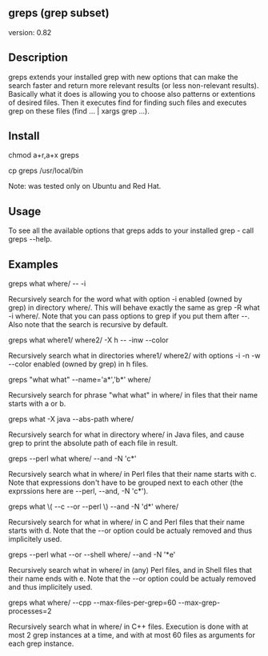 greps (grep subset)
-------------------
version: 0.82

Description
-----------
greps extends your installed grep with new options that can make the search faster and return more relevant results (or less non-relevant results).
Basically what it does is allowing you to choose also patterns or extentions of desired files. Then it executes find for finding such files and executes grep on these files (find ... | xargs grep ...).

Install
-------
chmod a+r,a+x greps

cp greps /usr/local/bin

Note: was tested only on Ubuntu and Red Hat.

Usage
-----
To see all the available options that greps adds to your installed grep - call greps --help.

Examples
--------
greps what where/ -- -i

Recursively search for the word what with option -i enabled (owned by grep) in directory where/. This will behave exactly the same as grep -R what -i where/. Note that you can pass options to grep if you put them after --. Also note that the search is recursive by default.

greps what where1/ where2/ -X h -- -inw --color

Recursively search what in directories where1/ where2/ with options -i -n -w --color enabled (owned by grep) in h files. 

greps "what what" --name='a\*','b\*' where/

Recursively search for phrase "what what" in where/ in files that their name starts with a or b.

greps what -X java --abs-path where/

Recursively search for what in directory where/ in Java files, and cause grep to print the absolute path of each file in result.

greps --perl what where/ --and -N 'c*'

Recursively search what in where/ in Perl files that their name starts with c. Note that expressions don't have to be grouped next to each other (the exprssions here  are  --perl,  --and,  -N 'c*').

greps what \\( --c --or --perl \\) --and -N 'd*' where/

Recursively search for what in where/ in C and Perl files that their name starts with d. Note that the --or option could be actualy removed and thus implicitely used.

greps --perl what --or --shell where/ --and -N '*e'

Recursively search what in where/ in (any) Perl files, and in Shell files that their name ends with e. Note that the --or option could be actualy removed and thus implicitely used.

greps what where/ --cpp --max-files-per-grep=60 --max-grep-processes=2

Recursively search what in where/ in C++ files. Execution is done with at most 2 grep instances at a time, and with at most 60 files as arguments for each grep instance.

